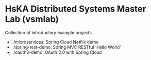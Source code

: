 # HsKA Distributed Systems Master Lab (vsmlab)
Collection of introductory example projects
- ./microservices: Spring Cloud Netflix demo
- ./spring-rest-demo: Spring MVC RESTful 'Hello World'
- ./oauth2-demo: OAuth 2.0 with Spring Cloud 